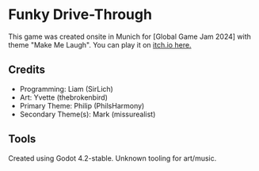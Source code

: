 # Funky Drive-Through

This game was created onsite in Munich for [Global Game Jam 2024] with theme "Make Me Laugh". You can play it on [itch.io here.](https://sirlich.itch.io/funky-drive-through)

## Credits

 - Programming: Liam (SirLich)
 - Art: Yvette (thebrokenbird)
 - Primary Theme: Philip (PhilsHarmony)
 - Secondary Theme(s): Mark (missurealist)

## Tools

Created using Godot 4.2-stable. Unknown tooling for art/music.